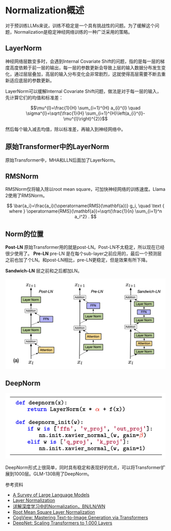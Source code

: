 # Normalization概述

对于预训练LLMs来说，训练不稳定是一个具有挑战性的问题。为了缓解这个问题，Normalization是稳定神经网络训练的一种广泛采用的策略。

## LayerNorm

神经网络层数变多时，会遇到Internal Covariate Shift的问题，指的是每一层的梯度高度依赖于前一层的输出，每一层的参数更新会导致上层的输入数据分布发生变化，通过层层叠加，高层的输入分布变化会非常剧烈，这就使得高层需要不断去重新适应底层的参数更新。

LayerNorm可以缓解Internal Covariate Shift问题，做法是对于每一层的输入，先计算它们的均值和标准差：

$$\mu^{l}=\frac{1}{H} \sum_{i=1}^{H} a_{i}^{l} \quad \sigma^{l}=\sqrt{\frac{1}{H} \sum_{i=1}^{H}\left(a_{i}^{l}-\mu^{l}\right)^{2}}$$

然后每个输入减去均值，除以标准差，再输入到神经网络中。

## 原始Transformer中的LayerNorm

原始Transformer中，MHA和LLN后面加了LayerNorm。

## RMSNorm

RMSNorm仅将输入除以root mean square，可加快神经网络的训练速度。Llama 2使用了RMSNorm。

$$
\bar{a_i}=\frac{a_i}{\operatorname{RMS}(\mathbf{a})} g_i, \quad \text { where } \operatorname{RMS}(\mathbf{a})=\sqrt{\frac{1}{n} \sum_{i=1}^n a_i^2} .
$$


## Norm的位置

**Post-LN** 原始Transformer用的就是post-LN。Post-LN不太稳定，所以现在已经很少使用了。
**Pre-LN** pre-LN 是在每个sub-layer之前应用的，最后一个预测层之前也加了个LN。和post-LN相比，pre-LN更稳定，但是效果有所下降。

**Sandwich-LN**  层之前和之后都加LN。

![截屏2023-08-30 13.20.03.png](images/norm.png)

## DeepNorm

![截屏2023-08-30 13.24.06.png](images/deepnorm.png)

DeepNorm形式上很简单，同时具有稳定和表现好的优点，可以将Transformer扩展到1000层。GLM-130B用了DeepNorm。

参考资料

- [A Survey of Large Language Models](https://arxiv.org/abs/2303.18223)
- [Layer Normalization](https://arxiv.org/pdf/1607.06450v1.pdf)
- [详解深度学习中的Normalization，BN/LN/WN](https://zhuanlan.zhihu.com/p/33173246)
- [Root Mean Square Layer Normalization](https://arxiv.org/pdf/1910.07467.pdf)
- [CogView: Mastering Text-to-Image Generation via Transformers](https://arxiv.org/pdf/2105.13290.pdf)
- [DeepNet: Scaling Transformers to 1,000 Layers](https://arxiv.org/pdf/2203.00555.pdf)